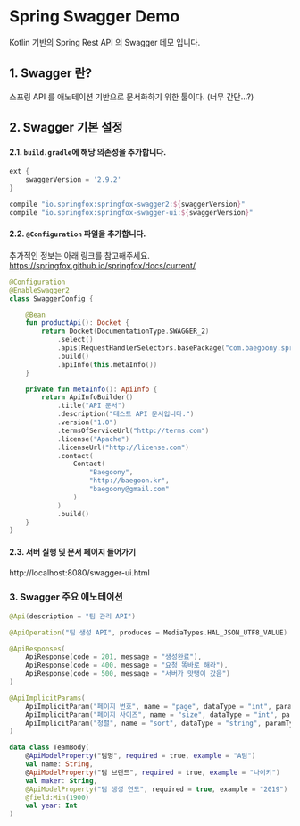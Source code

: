 # Spring Swagger Demo

Kotlin 기반의 Spring Rest API 의 Swagger 데모 입니다.


## 1. Swagger 란?

스프링 API 를 애노테이션 기반으로 문서화하기 위한 툴이다. (너무 간단...?)


## 2. Swagger 기본 설정

#### 2.1. `build.gradle`에 해당 의존성을 추가합니다.

```groovy
ext {
    swaggerVersion = '2.9.2'
}

compile "io.springfox:springfox-swagger2:${swaggerVersion}"
compile "io.springfox:springfox-swagger-ui:${swaggerVersion}"
```

#### 2.2. `@Configuration` 파일을 추가합니다.

추가적인 정보는 아래 링크를 참고해주세요.
https://springfox.github.io/springfox/docs/current/

```kotlin
@Configuration
@EnableSwagger2
class SwaggerConfig {

    @Bean
    fun productApi(): Docket {
        return Docket(DocumentationType.SWAGGER_2)
            .select()
            .apis(RequestHandlerSelectors.basePackage("com.baegoony.springswaggerdemo"))
            .build()
            .apiInfo(this.metaInfo())
    }

    private fun metaInfo(): ApiInfo {
        return ApiInfoBuilder()
            .title("API 문서")
            .description("테스트 API 문서입니다.")
            .version("1.0")
            .termsOfServiceUrl("http://terms.com")
            .license("Apache")
            .licenseUrl("http://license.com")
            .contact(
                Contact(
                    "Baegoony",
                    "http://baegoon.kr",
                    "baegoony@gmail.com"
                )
            )
            .build()
    }
}
``` 


#### 2.3. 서버 실행 및 문서 페이지 들어가기

http://localhost:8080/swagger-ui.html


### 3. Swagger 주요 애노테이션

```kotlin
@Api(description = "팀 관리 API")
```

```kotlin
@ApiOperation("팀 생성 API", produces = MediaTypes.HAL_JSON_UTF8_VALUE)
```

```kotlin
@ApiResponses(
    ApiResponse(code = 201, message = "생성완료"),
    ApiResponse(code = 400, message = "요청 똑바로 해라"),
    ApiResponse(code = 500, message = "서버가 맛탱이 갔음")
)
```

```kotlin
@ApiImplicitParams(
    ApiImplicitParam("페이지 번호", name = "page", dataType = "int", paramType = "query", defaultValue = "0"),
    ApiImplicitParam("페이지 사이즈", name = "size", dataType = "int", paramType = "query", defaultValue = "20"),
    ApiImplicitParam("정렬", name = "sort", dataType = "string", paramType = "query")
)
```

```kotlin
data class TeamBody(
    @ApiModelProperty("팀명", required = true, example = "A팀")
    val name: String,
    @ApiModelProperty("팀 브랜드", required = true, example = "나이키")
    val maker: String,
    @ApiModelProperty("팀 생성 연도", required = true, example = "2019")
    @field:Min(1900)
    val year: Int
)
```
